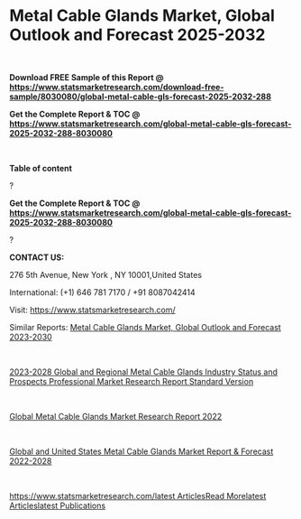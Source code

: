 <h1>Metal Cable Glands Market, Global Outlook and Forecast 2025-2032</h1><br/><p><strong>Download FREE Sample of this Report @ <a href="https://www.statsmarketresearch.com/download-free-sample/8030080/global-metal-cable-gls-forecast-2025-2032-288">https://www.statsmarketresearch.com/download-free-sample/8030080/global-metal-cable-gls-forecast-2025-2032-288</a></strong></p>
 
 
 
 <div><b>Get the Complete Report & TOC @ <a href="https://www.statsmarketresearch.com/global-metal-cable-gls-forecast-2025-2032-288-8030080">https://www.statsmarketresearch.com/global-metal-cable-gls-forecast-2025-2032-288-8030080</a></b></div>
 
 
 
 <p><br />
 
 <b>Table of content</b></p>
 
 
 
 <p>? </p>
 
 
 
 <div><b>Get the Complete Report & TOC @ <a href="https://www.statsmarketresearch.com/global-metal-cable-gls-forecast-2025-2032-288-8030080">https://www.statsmarketresearch.com/global-metal-cable-gls-forecast-2025-2032-288-8030080</a></b></div>
 
 
 
 <p>? </p>
 
 
 
 <p><b>CONTACT US:</b><br />
 
 276 5th Avenue, New York , NY 10001,United States<br />
 
 International: (+1) 646 781 7170 / +91 8087042414<br />
 
 Visit: <a href="https://www.statsmarketresearch.com/">https://www.statsmarketresearch.com/</a><br />
 
 Similar Reports: <a href="https://www.statsmarketresearch.com/global-metal-cable-gls-forecast-2025-2032-288-8030080">Metal Cable Glands Market, Global Outlook and Forecast 2023-2030</a><br />
 
 <br />
 
 <a href="https://www.statsmarketresearch.com/global-metal-cable-gls-forecast-2025-2032-288-8030080">2023-2028 Global and Regional Metal Cable Glands Industry Status and Prospects Professional Market Research Report Standard Version</a><br />
 
 <br />
 
 <a href="https://www.statsmarketresearch.com/global-metal-cable-gls-forecast-2025-2032-288-8030080">Global Metal Cable Glands Market Research Report 2022</a><br />
 
 <br />
 
 <a href="https://www.statsmarketresearch.com/global-metal-cable-gls-forecast-2025-2032-288-8030080">Global and United States Metal Cable Glands Market Report & Forecast 2022-2028</a><br />
 
 <br />
 
 <a href="https://gyeongbokgung.com">https://www.statsmarketresearch.com/</a><a href="https://hallyeomaritime.com">latest Articles</a><a href="https://jingwansa.com">Read More</a><a href="https://nguoiviet.jp/">latest Articles</a><a href="https://www.intelmarketresearch.com/">latest Publications</a></p>